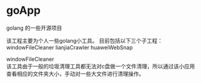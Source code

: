 # goApp
golang 的一些开源项目

该工程主要为个人一些golang小工具。
目前包括以下三个子工程：
  windowFileCleaner 
  lianjiaCrawler
  huaweiWebSnap
  
windowFileCleaner  
该工具由于一般的垃圾清理工具都无法对c盘做一个文件清理，所以通过该小应用查看相应的文件夹大小，手动对一些大文件进行清理操作。
